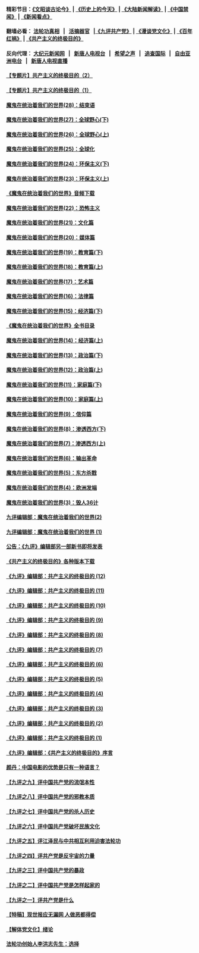 #### 精彩节目：[《文昭谈古论今》](http://155.138.205.71/wenzhao) | [《历史上的今天》](http://155.138.205.71/today-in-history) | [《大陆新闻解读》](http://155.138.205.71/ntdtv-comedy) | [《中国禁闻》](http://155.138.205.71/ntdtv-news) | [《新闻看点》](http://155.138.205.71/news-insight) 

 #### 翻墙必看： [法轮功真相](http://155.138.205.71:10000/videos/truth.html) &nbsp;&nbsp;|&nbsp;&nbsp; [活摘器官](http://155.138.205.71:10000/videos/res/Organs/) &nbsp;&nbsp;|[《九评共产党》](http://155.138.205.71:10000/videos/jiuping) | [《漫谈党文化》](http://155.138.205.71:10000/videos/mtdwh) | [《百年红祸》](http://155.138.205.71:10000/videos/bnhh) | [《共产主义的终极目的》](http://155.138.205.71:10000/videos/res/zjmd) 

 #### 反向代理： [大纪元新闻网](http://155.138.205.71:10080/) &nbsp;&nbsp;|&nbsp;&nbsp; [新唐人电视台](http://155.138.205.71:8000/) &nbsp;&nbsp;|&nbsp;&nbsp; [希望之声](http://155.138.205.71:8200/) &nbsp;&nbsp;|&nbsp;&nbsp; [追查国际](http://155.138.205.71:10010/) &nbsp;&nbsp;|&nbsp;&nbsp; [自由亚洲电台](http://155.138.205.71:9800/) &nbsp;&nbsp;|&nbsp;&nbsp; [新唐人电视直播](http://155.138.205.71/) 

#### [【专题片】共产主义的终极目的（2）](../pages/nsc422/n11061941.md?t=03020636) 

#### [【专题片】共产主义的终极目的（1）](../pages/nsc422/n11047728.md?t=03020636) 

#### [魔鬼在统治着我们的世界(28)：结束语](../pages/nsc422/n10936246.md?t=03020636) 

#### [魔鬼在统治着我们的世界(27)：全球野心(下)](../pages/nsc422/n10928319.md?t=03020636) 

#### [魔鬼在统治着我们的世界(26)：全球野心(上)](../pages/nsc422/n10900318.md?t=03020636) 

#### [魔鬼在统治着我们的世界(25)：全球化](../pages/nsc422/n10788205.md?t=03020636) 

#### [魔鬼在统治着我们的世界(24)：环保主义(下)](../pages/nsc422/n10695307.md?t=03020636) 

#### [魔鬼在统治着我们的世界(23)：环保主义(上)](../pages/nsc422/n10688613.md?t=03020636) 

#### [《魔鬼在统治着我们的世界》音频下载](../pages/nsc422/n10635553.md?t=03020636) 

#### [魔鬼在统治着我们的世界(22)：恐怖主义](../pages/nsc422/n10614727.md?t=03020636) 

#### [魔鬼在统治着我们的世界(21)：文化篇](../pages/nsc422/n10597706.md?t=03020636) 

#### [魔鬼在统治着我们的世界(20)：媒体篇](../pages/nsc422/n10586579.md?t=03020636) 

#### [魔鬼在统治着我们的世界(19)：教育篇(下)](../pages/nsc422/n10564808.md?t=03020636) 

#### [魔鬼在统治着我们的世界(18)：教育篇(上)](../pages/nsc422/n10526970.md?t=03020636) 

#### [魔鬼在统治着我们的世界(17)：艺术篇](../pages/nsc422/n10499093.md?t=03020636) 

#### [魔鬼在统治着我们的世界(16)：法律篇](../pages/nsc422/n10485969.md?t=03020636) 

#### [魔鬼在统治着我们的世界(15)：经济篇(下)](../pages/nsc422/n10469975.md?t=03020636) 

#### [《魔鬼在统治着我们的世界》全书目录](../pages/nsc422/n10464261.md?t=03020636) 

#### [魔鬼在统治着我们的世界(14)：经济篇(上)](../pages/nsc422/n10457370.md?t=03020636) 

#### [魔鬼在统治着我们的世界(13)：政治篇(下)](../pages/nsc422/n10448270.md?t=03020636) 

#### [魔鬼在统治着我们的世界(12)：政治篇(上)](../pages/nsc422/n10444576.md?t=03020636) 

#### [魔鬼在统治着我们的世界(11)：家庭篇(下)](../pages/nsc422/n10440961.md?t=03020636) 

#### [魔鬼在统治着我们的世界(10)：家庭篇(上)](../pages/nsc422/n10435448.md?t=03020636) 

#### [魔鬼在统治着我们的世界(9)：信仰篇](../pages/nsc422/n10432159.md?t=03020636) 

#### [魔鬼在统治着我们的世界(8)：渗透西方(下)](../pages/nsc422/n10429603.md?t=03020636) 

#### [魔鬼在统治着我们的世界(7)：渗透西方(上)](../pages/nsc422/n10426013.md?t=03020636) 

#### [魔鬼在统治着我们的世界(6)：输出革命](../pages/nsc422/n10421536.md?t=03020636) 

#### [魔鬼在统治着我们的世界(5)：东方杀戮](../pages/nsc422/n10417707.md?t=03020636) 

#### [魔鬼在统治着我们的世界(4)：欧洲发端](../pages/nsc422/n10414890.md?t=03020636) 

#### [魔鬼在统治着我们的世界(3)：毁人36计](../pages/nsc422/n10411583.md?t=03020636) 

#### [九评编辑部：魔鬼在统治着我们的世界(2)](../pages/nsc422/n10410036.md?t=03020636) 

#### [九评编辑部：魔鬼在统治着我们的世界 (1)](../pages/nsc422/n10406825.md?t=03020636) 

#### [公告：《九评》编辑部另一部新书即将发表](../pages/nsc422/n10405104.md?t=03020636) 

#### [《共产主义的终极目的》各种版本下载](../pages/nsc422/n10022138.md?t=03020636) 

#### [《九评》编辑部：共产主义的终极目的 (12)](../pages/nsc422/n9933272.md?t=03020636) 

#### [《九评》编辑部：共产主义的终极目的 (11)](../pages/nsc422/n9924973.md?t=03020636) 

#### [《九评》编辑部：共产主义的终极目的 (10)](../pages/nsc422/n9920883.md?t=03020636) 

#### [《九评》编辑部：共产主义的终极目的 (9)](../pages/nsc422/n9916363.md?t=03020636) 

#### [《九评》编辑部：共产主义的终极目的 (8)](../pages/nsc422/n9912488.md?t=03020636) 

#### [《九评》编辑部：共产主义的终极目的 (7)](../pages/nsc422/n9901176.md?t=03020636) 

#### [《九评》编辑部：共产主义的终极目的 (6)](../pages/nsc422/n9899359.md?t=03020636) 

#### [《九评》编辑部：共产主义的终极目的 (5)](../pages/nsc422/n9893174.md?t=03020636) 

#### [《九评》编辑部：共产主义的终极目的 (4)](../pages/nsc422/n9891246.md?t=03020636) 

#### [《九评》编辑部：共产主义的终极目的 (3)](../pages/nsc422/n9879879.md?t=03020636) 

#### [《九评》编辑部：共产主义的终极目的 (2)](../pages/nsc422/n9876205.md?t=03020636) 

#### [《九评》编辑部：共产主义的终极目的 (1)](../pages/nsc422/n9865857.md?t=03020636) 

#### [《九评》编辑部：《共产主义的终极目的》序言](../pages/nsc422/n9862666.md?t=03020636) 

#### [颜丹：中国电影的优势是只有一种语言？](../pages/nsc422/n9583062.md?t=03020636) 

#### [【九评之九】评中国共产党的流氓本性](../pages/nsc422/n737542.md?t=03020636) 

#### [【九评之八】评中国共产党的邪教本质](../pages/nsc422/n735942.md?t=03020636) 

#### [【九评之七】评中国共产党的杀人历史](../pages/nsc422/n733806.md?t=03020636) 

#### [【九评之六】评中国共产党破坏民族文化](../pages/nsc422/n731667.md?t=03020636) 

#### [【九评之五】评江泽民与中共相互利用迫害法轮功](../pages/nsc422/n730058.md?t=03020636) 

#### [【九评之四】评共产党是反宇宙的力量](../pages/nsc422/n727814.md?t=03020636) 

#### [【九评之三】评中国共产党的暴政](../pages/nsc422/n725597.md?t=03020636) 

#### [【九评之二】评中国共产党是怎样起家的](../pages/nsc422/n723946.md?t=03020636) 

#### [【九评之一】评共产党是什么](../pages/nsc422/n722529.md?t=03020636) 

#### [【特稿】现世报应无漏网 人做恶都得偿](../pages/nsc422/n4215167.md?t=03020636) 

#### [【解体党文化】绪论](../pages/nsc422/n1449356.md?t=03020636) 

#### [法轮功创始人李洪志先生：选择](../pages/nsc422/n3580738.md?t=03020636) 


